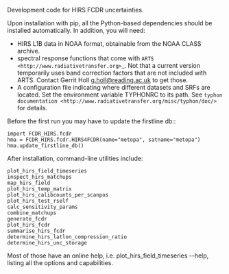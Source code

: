 Development code for HIRS FCDR uncertainties.

Upon installation with pip, all the Python-based dependencies should be
installed automatically.  In addition, you will need:

- HIRS L1B data in NOAA format, obtainable from the NOAA CLASS archive.
- spectral response functions that come with
  `ARTS <http://www.radiativetransfer.org>`_.  Not that a current version
  temporarily uses band correction factors that are not included with
  ARTS.  Contact Gerrit Holl <g.holl@reading.ac.uk> to get those.
- A configuration file indicating where different datasets and SRFs are located.
  Set the environment variable TYPHONRC to its path.  See 
  `typhon documentation <http://www.radiativetransfer.org/misc/typhon/doc/>`
  for details.

Before the first run you may have to update the firstline db::

    import FCDR_HIRS.fcdr
    hma = FCDR_HIRS.fcdr.HIRS4FCDR(name="metopa", satname="metopa")
    hma.update_firstline_db()

After installation, command-line utilities include:

    plot_hirs_field_timeseries
    inspect_hirs_matchups
    map_hirs_field
    plot_hirs_temp_matrix
    plot_hirs_calibcounts_per_scanpos
    plot_hirs_test_rself
    calc_sensitivity_params
    combine_matchups
    generate_fcdr
    plot_hirs_fcdr
    summarise_hirs_fcdr
    determine_hirs_latlon_compression_ratio
    determine_hirs_unc_storage

Most of those have an online help, i.e. plot_hirs_field_timeseries --help,
listing all the options and capabilities.
